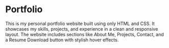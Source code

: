 # Portfolio
This is my personal portfolio website built using only HTML and CSS. It showcases my skills, projects, and experience in a clean and responsive layout. The website includes sections like About Me, Projects, Contact, and a Resume Download button with stylish hover effects.
